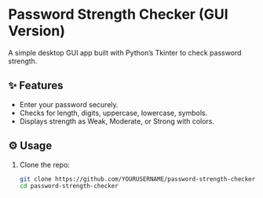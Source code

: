 # Password Strength Checker (GUI Version)

A simple desktop GUI app built with Python’s Tkinter to check password strength.

## ✨ Features

- Enter your password securely.
- Checks for length, digits, uppercase, lowercase, symbols.
- Displays strength as Weak, Moderate, or Strong with colors.

## ⚙️ Usage

1. Clone the repo:
   ```bash
   git clone https://github.com/YOURUSERNAME/password-strength-checker.git
   cd password-strength-checker
